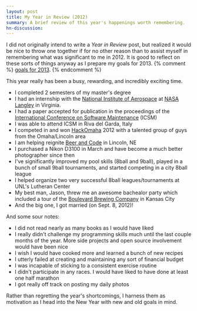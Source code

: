 ```yaml
---
layout: post
title: My Year in Review (2012)
summary: A brief review of this year's happenings worth remembering.
hn-discussion:
---
```


I did not originally intend to write a *Year in Review* post, but realized
it would be nice to throw one together if for no other reason than to assist
myself in remembering what was significant to me in 2012. It is good to reflect
on these sorts of things anyway as I prepare my goals for 2013.
{% comment %}
[goals for 2013](http://joshbranchaud.com/2013/01/01/Arbitrarily-Timed-Resolutions.html).
{% endcomment %}

This year really has been a busy, rewarding, and incredibly exciting time.

- I completed 2 semesters of my master's degree
- I had an internship with the
[National Institute of Aerospace](http://www.nianet.org/)
at [NASA Langley](http://www.nasa.gov/centers/langley/home/index.html)
in Virginia.
- I had a paper accepted for publication in the proceedings of
the [International Conference on Software Maintenance](http://selab.fbk.eu/icsm2012/) (ICSM)
- I was able to attend ICSM in Riva del Garda, Italy
- I competed in and won [HackOmaha](http://hackomaha.com/) 2012 with
a talented group of guys from the Omaha/Lincoln area
- I am helping reignite [Beer and Code](http://beerandco.de)
in Lincoln, NE
- I purchased a Nikon D3100 in March and have become a much better photographer
since then
- I've significantly improved my pool skills (8ball and 9ball), played in a
bunch of small 9ball tournaments, and started competing in a city 8ball league
- I helped organize two very successful 8ball leagues/tournaments at UNL's
Lutheran Center
- My best man, Jason, threw me an awesome bachealor party which included
a tour of the [Boulevard Brewing Company](http://www.boulevard.com/)
in Kansas City
- And the big one, I got married (on Sept. 8, 2012)!

And some sour notes:

- I did not read nearly as many books as I would have liked
- I really didn't challenge my programming skills much until the last couple
months of the year. More side projects and open source involvement would have
been nice
- I wish I would have cooked more and learned a bunch of new recipes
- I utterly failed at creating and maintaining any sort of financial budget
- I was incapable of sticking to a consistent exercise routine
- I didn't participate in any races. I would have liked to have done at least
one half marathon
- I got really off track on posting my daily photos

Rather than regretting the year's shortcomings, I harness them as motivation
as I head into the New Year with new and old goals in mind.

